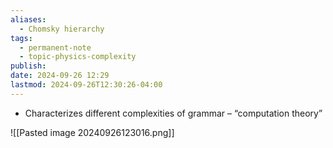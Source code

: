 ```yaml
---
aliases:
  - Chomsky hierarchy
tags:
  - permanent-note
  - topic-physics-complexity
publish: 
date: 2024-09-26 12:29
lastmod: 2024-09-26T12:30:26-04:00
---
```

- Characterizes different complexities of grammar – “computation theory”

![[Pasted image 20240926123016.png]]